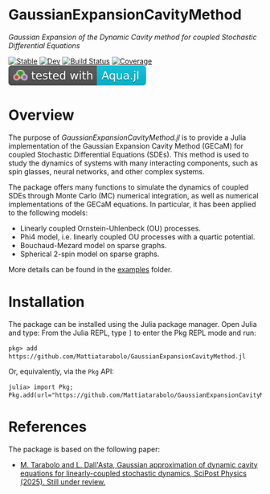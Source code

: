 # GaussianExpansionCavityMethod

*Gaussian Expansion of the Dynamic Cavity method for coupled Stochastic Differential Equations*

[![Stable](https://img.shields.io/badge/docs-stable-blue.svg)](https://Mattiatarabolo.github.io/GaussianExpansionCavityMethod.jl/stable/)
[![Dev](https://img.shields.io/badge/docs-dev-blue.svg)](https://Mattiatarabolo.github.io/GaussianExpansionCavityMethod.jl/dev/)
[![Build Status](https://github.com/Mattiatarabolo/GaussianExpansionCavityMethod.jl/actions/workflows/CI.yml/badge.svg?branch=main)](https://github.com/Mattiatarabolo/GaussianExpansionCavityMethod.jl/actions/workflows/CI.yml?query=branch%3Amain)
[![Coverage](https://codecov.io/gh/Mattiatarabolo/GaussianExpansionCavityMethod.jl/branch/main/graph/badge.svg)](https://codecov.io/gh/Mattiatarabolo/GaussianExpansionCavityMethod.jl)
[![Aqua](https://raw.githubusercontent.com/JuliaTesting/Aqua.jl/master/badge.svg)](https://github.com/JuliaTesting/Aqua.jl)


# Overview
The purpose of _GaussianExpansionCavityMethod.jl_ is to provide a Julia implementation of the Gaussian Expansion Cavity Method (GECaM) for coupled Stochastic Differential Equations (SDEs). This method is used to study the dynamics of systems with many interacting components, such as spin glasses, neural networks, and other complex systems.

The package offers many functions to simulate the dynamics of coupled SDEs through Monte Carlo (MC) numerical integration, as well as numerical implementations of the GECaM equations. In particular, it has been applied to the following models:
- Linearly coupled Ornstein-Uhlenbeck (OU) processes.
- Phi4 model, i.e. linearly coupled OU processes with a quartic potential.
- Bouchaud-Mezard model on sparse graphs.
- Spherical 2-spin model on sparse graphs.

More details can be found in the [examples](https://Mattiatarabolo.github.io/GaussianExpansionCavityMethod.jl/stable/examples/) folder.

# Installation

The package can be installed using the Julia package manager. Open Julia and type:
From the Julia REPL, type `]` to enter the Pkg REPL mode and run:

```julia-repl
pkg> add https://github.com/Mattiatarabolo/GaussianExpansionCavityMethod.jl
```

Or, equivalently, via the `Pkg` API:

```julia-repl
julia> import Pkg; Pkg.add(url="https://github.com/Mattiatarabolo/GaussianExpansionCavityMethod.jl")
```

# References

The package is based on the following paper:
- [M. Tarabolo and L. Dall'Asta, Gaussian approximation of dynamic cavity equations for linearly-coupled stochastic dynamics, SciPost Physics (2025). Still under review.](https://scipost.org/submissions/scipost_202502_00024v2/) 